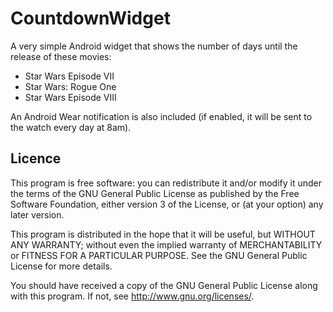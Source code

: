 CountdownWidget
===============

A very simple Android widget that shows the number of days
until the release of these movies: 
- Star Wars Episode VII
- Star Wars: Rogue One
- Star Wars Episode VIII

An Android Wear notification is also included (if enabled, it will be sent to the watch every day at 8am).


Licence
-------

This program is free software: you can redistribute it and/or modify
it under the terms of the GNU General Public License as published by
the Free Software Foundation, either version 3 of the License, or
(at your option) any later version.

This program is distributed in the hope that it will be useful,
but WITHOUT ANY WARRANTY; without even the implied warranty of
MERCHANTABILITY or FITNESS FOR A PARTICULAR PURPOSE.  See the
GNU General Public License for more details.

You should have received a copy of the GNU General Public License
along with this program.  If not, see <http://www.gnu.org/licenses/>.
